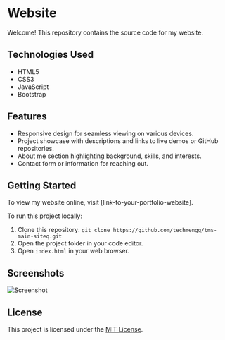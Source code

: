# Website

Welcome! This repository contains the source code for my website.

## Technologies Used

- HTML5
- CSS3
- JavaScript
- Bootstrap 

## Features

- Responsive design for seamless viewing on various devices.
- Project showcase with descriptions and links to live demos or GitHub repositories.
- About me section highlighting background, skills, and interests.
- Contact form or information for reaching out.

## Getting Started

To view my website online, visit [link-to-your-portfolio-website].

To run this project locally:

1. Clone this repository: `git clone https://github.com/techmengg/tms-main-siteq.git`
2. Open the project folder in your code editor.
3. Open `index.html` in your web browser.

## Screenshots

![Screenshot](https://github.com/techmengg/tms-main-siteq/blob/main/assets/125338813/637cf75e-d220-46be-85aa-10b384130c46)

## License

This project is licensed under the [MIT License](LICENSE).

